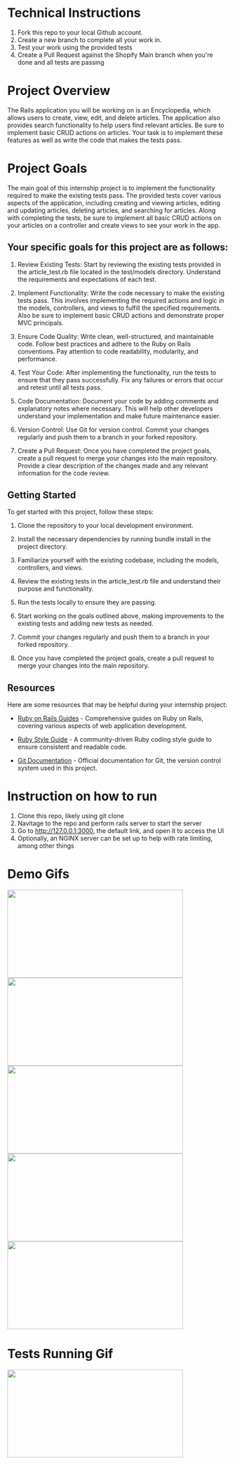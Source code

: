 # Technical Instructions
1. Fork this repo to your local Github account.
2. Create a new branch to complete all your work in.
3. Test your work using the provided tests
4. Create a Pull Request against the Shopify Main branch when you're done and all tests are passing

# Project Overview
The Rails application you will be working on is an Encyclopedia, which allows users to create, view, edit, and delete articles. The application also provides search functionality to help users find relevant articles. Be sure to implement basic CRUD actions on articles. Your task is to implement these features as well as write the code that makes the tests pass.

# Project Goals
The main goal of this internship project is to implement the functionality required to make the existing tests pass. The provided tests cover various aspects of the application, including creating and viewing articles, editing and updating articles, deleting articles, and searching for articles. Along with completing the tests, be sure to implement all basic CRUD actions on your articles on a controller and create views to see your work in the app.

## Your specific goals for this project are as follows:

1. Review Existing Tests: Start by reviewing the existing tests provided in the article_test.rb file located in the test/models directory. Understand the requirements and expectations of each test.

2. Implement Functionality: Write the code necessary to make the existing tests pass. This involves implementing the required actions and logic in the models, controllers, and views to fulfill the specified requirements. Also be sure to implement basic CRUD actions and demonstrate proper MVC principals.

3. Ensure Code Quality: Write clean, well-structured, and maintainable code. Follow best practices and adhere to the Ruby on Rails conventions. Pay attention to code readability, modularity, and performance.

4. Test Your Code: After implementing the functionality, run the tests to ensure that they pass successfully. Fix any failures or errors that occur and retest until all tests pass.

5. Code Documentation: Document your code by adding comments and explanatory notes where necessary. This will help other developers understand your implementation and make future maintenance easier.

6. Version Control: Use Git for version control. Commit your changes regularly and push them to a branch in your forked repository.

7. Create a Pull Request: Once you have completed the project goals, create a pull request to merge your changes into the main repository. Provide a clear description of the changes made and any relevant information for the code review.

## Getting Started
To get started with this project, follow these steps:

1. Clone the repository to your local development environment.

2. Install the necessary dependencies by running bundle install in the project directory.

3. Familiarize yourself with the existing codebase, including the models, controllers, and views.

4. Review the existing tests in the article_test.rb file and understand their purpose and functionality.

5. Run the tests locally to ensure they are passing.

6. Start working on the goals outlined above, making improvements to the existing tests and adding new tests as needed.

7. Commit your changes regularly and push them to a branch in your forked repository.

8. Once you have completed the project goals, create a pull request to merge your changes into the main repository.

## Resources
Here are some resources that may be helpful during your internship project:

- [Ruby on Rails Guides](https://guides.rubyonrails.org/) - Comprehensive guides on Ruby on Rails, covering various aspects of web application development.

- [Ruby Style Guide](https://rubystyle.guide/) - A community-driven Ruby coding style guide to ensure consistent and readable code.

- [Git Documentation](https://git-scm.com/doc) - Official documentation for Git, the version control system used in this project.

# Instruction on how to run
1. Clone this repo, likely using git clone
2. Navitage to the repo and perform rails server to start the server
3. Go to http://127.0.0.1:3000, the default link, and open it to access the UI
4. Optionally, an NGINX server can be set up to help with rate limiting, among other things

# Demo Gifs

<img src="https://i.gyazo.com/ff7646b696d14bf6a615e270746255d3.gif" width="400" height="200" />
<img src="https://i.gyazo.com/bea2c50ac21c67691c22cd90037cbba7.gif" width="400" height="200" />
<img src="https://i.gyazo.com/58eb6fac7e6d51e3f606717cb4eb39bb.gif" width="400" height="200" />
<img src="https://i.gyazo.com/e9126a517478239de4b2954a211f007f.gif" width="400" height="200" />
<img src="https://i.gyazo.com/10a0a77fa98e11cc35287e27068928f7.gif" width="400" height="200" />


# Tests Running Gif

<img src="https://i.gyazo.com/1d17f61d9111a93242a780f820583555.gif" width="400" height="200" />

